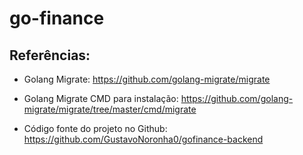 # go-finance

## Referências:

* Golang Migrate: 
  https://github.com/golang-migrate/migrate

* Golang Migrate CMD para instalação: 
  https://github.com/golang-migrate/migrate/tree/master/cmd/migrate

* Código fonte do projeto no Github: 
  https://github.com/GustavoNoronha0/gofinance-backend

